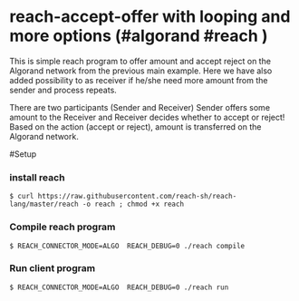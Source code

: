 # reach-accept-offer with looping and more options (#algorand #reach )
This is simple reach program to offer amount and accept reject on the Algorand network from the previous main example.
Here we have also added possibility to as receiver if he/she need more amount from the sender and process repeats.

There are two participants (Sender and Receiver)
Sender offers some amount to the Receiver and Receiver decides whether to accept or reject!
Based on the action (accept or reject), amount is transferred on the Algorand network.

#Setup
### install reach
```
$ curl https://raw.githubusercontent.com/reach-sh/reach-lang/master/reach -o reach ; chmod +x reach
```
### Compile reach program
```
$ REACH_CONNECTOR_MODE=ALGO  REACH_DEBUG=0 ./reach compile
```
### Run client program
```
$ REACH_CONNECTOR_MODE=ALGO  REACH_DEBUG=0 ./reach run
```


